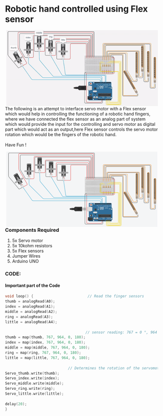 <h1>Robotic hand controlled using Flex sensor</h1>

<div>
    <img width=500 align=right src="https://github.com/Electroversity/Electroverse/blob/main/Intermediate%202/06-Robotic%20controlled%20using%20flex%20sensor/hand%20gif.gif">
    <p>The following is an attempt to interface servo motor with a Flex sensor which would help in controlling the functioning of a robotic hand fingers, where we have connected the flex sensor as an analog part of system which would provide the input for the controlling and servo motor as digital part which would act as an output,here Flex sensor controls the servo motor rotation which would be the fingers of the robotic hand.<br>
  
  <br>
  Have Fun !</p>

  
  
  <img width=500 align=right src="https://github.com/Electroversity/Electroverse/blob/main/Intermediate%202/06-Robotic%20controlled%20using%20flex%20sensor/connections.png">  
  <h3>Components Required</h3>
  <ol>
    <li>5x Servo motor</li>
    <li>5x 10kohm resistors</li>
    <li>5x Flex sensors</li>
    <li>Jumper Wires</li>
    <li>Arduino UNO</li>
  </ol>
  
### CODE:
#### Important part of the Code

```C++
void loop() {                         // Read the finger sensors
thumb = analogRead(A0);
index = analogRead(A1);
middle = analogRead(A2);
ring = analogRead(A3);
little = analogRead(A4);
  
                                     // sensor reading: 767 = 0 °, 964 = 180 ° and create the proportion
thumb = map(thumb, 767, 964, 0, 180); 
index = map(index, 767, 964, 0, 180);
middle = map(middle, 767, 964, 0, 180);
ring = map(ring, 767, 964, 0, 180);
little = map(little, 767, 964, 0, 180);

                             // Determines the rotation of the servomotors
Servo_thumb.write(thumb); 
Servo_index.write(index);
Servo_middle.write(middle);
Servo_ring.write(ring);
Servo_little.write(little);

delay(20); 
}

```
